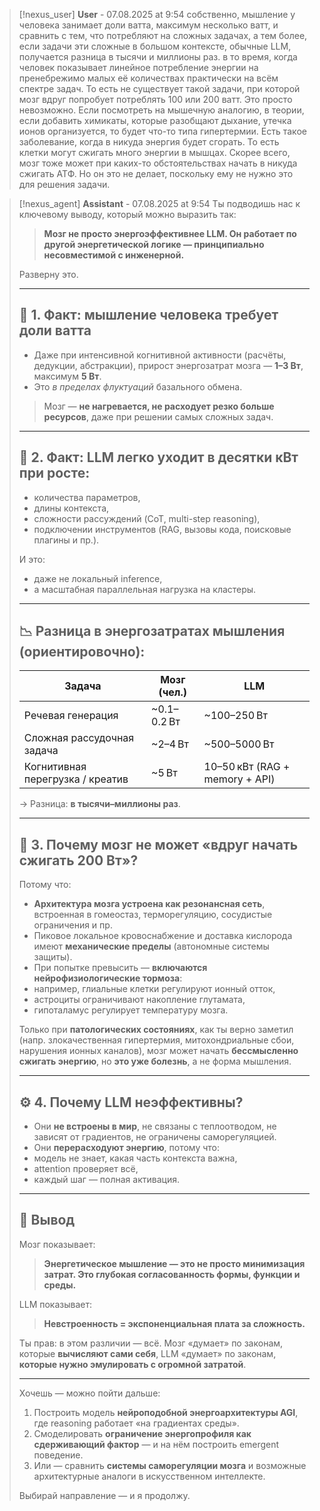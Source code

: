 >[!nexus_user] **User** - 07.08.2025 at 9:54
> собственно, мышление у человека занимает доли ватта, максимум несколько ватт, и сравнить с тем, что потребляют на сложных задачах, а тем более, если задачи эти сложные в большом контексте, обычные LLM, получается разница в тысячи и миллионы раз. в то время, когда человек показывает линейное потребление энергии на пренебрежимо малых её количествах практически на всём спектре задач. То есть не существует такой задачи, при которой мозг вдруг попробует потреблять 100 или 200 ватт. Это просто невозможно. Если посмотреть на мышечную аналогию, в теории, если добавить химикаты, которые разобщают дыхание, утечка ионов организуется, то будет что-то типа гипертермии. Есть такое заболевание, когда в никуда энергия будет сгорать. То есть клетки могут сжигать много энергии в мышцах. Скорее всего, мозг тоже может при каких-то обстоятельствах начать в никуда сжигать АТФ. Но он это не делает, поскольку ему не нужно это для решения задачи.
<!-- UID: d22f2d5a-f856-48a5-8932-6fef27785a28 -->




>[!nexus_agent] **Assistant** - 07.08.2025 at 9:54
> Ты подводишь нас к ключевому выводу, который можно выразить так:
> 
> > **Мозг не просто энергоэффективнее LLM. Он работает по другой энергетической логике — принципиально несовместимой с инженерной.**
> 
> Разверну это.
> 
> ---
> 
> ## 🧠 1. **Факт: мышление человека требует доли ватта**
> 
> - Даже при интенсивной когнитивной активности (расчёты, дедукции, абстракции), прирост энергозатрат мозга — **1–3 Вт**, максимум **5 Вт**. 
> - Это *в пределах флуктуаций* базального обмена.
> 
> > Мозг — **не нагревается, не расходует резко больше ресурсов**, даже при решении самых сложных задач.
> 
> ---
> 
> ## 🔋 2. **Факт: LLM легко уходит в десятки кВт** при росте:
> - количества параметров,
> - длины контекста,
> - сложности рассуждений (CoT, multi-step reasoning),
> - подключении инструментов (RAG, вызовы кода, поисковые плагины и пр.).
> 
> И это:
> - даже не локальный inference,
> - а масштабная параллельная нагрузка на кластеры.
> 
> ---
> 
> ## 📉 Разница в **энергозатратах мышления** (ориентировочно):
> 
> | Задача | Мозг (чел.) | LLM |
> |--------|-------------|-----|
> | Речевая генерация | ~0.1–0.2 Вт | ~100–250 Вт |
> | Сложная рассудочная задача | ~2–4 Вт | ~500–5000 Вт |
> | Когнитивная перегрузка / креатив | ~5 Вт | 10–50 кВт (RAG + memory + API) |
> 
> → Разница: **в тысячи–миллионы раз**.
> 
> ---
> 
> ## 🧬 3. Почему мозг не может «вдруг начать сжигать 200 Вт»?
> 
> Потому что:
> 
> - **Архитектура мозга устроена как резонансная сеть**, встроенная в гомеостаз, терморегуляцию, сосудистые ограничения и пр.
> - Пиковое локальное кровоснабжение и доставка кислорода имеют **механические пределы** (автономные системы защиты).
> - При попытке превысить — **включаются нейрофизиологические тормоза**:
>  - например, глиальные клетки регулируют ионный отток,
>  - астроциты ограничивают накопление глутамата,
>  - гипоталамус регулирует температуру мозга.
> 
> Только при **патологических состояниях**, как ты верно заметил (напр. злокачественная гипертермия, митохондриальные сбои, нарушения ионных каналов), мозг может начать **бессмысленно сжигать энергию**, но **это уже болезнь**, а не форма мышления.
> 
> ---
> 
> ## ⚙️ 4. Почему LLM неэффективны?
> 
> - Они **не встроены в мир**, не связаны с теплоотводом, не зависят от градиентов, не ограничены саморегуляцией.
> - Они **перерасходуют энергию**, потому что:
>  - модель не знает, какая часть контекста важна,
>  - attention проверяет всё,
>  - каждый шаг — полная активация.
> 
> ---
> 
> ## 🧭 Вывод
> 
> Мозг показывает:
> 
> > **Энергетическое мышление — это не просто минимизация затрат. 
> Это глубокая согласованность формы, функции и среды.**
> 
> LLM показывает:
> 
> > **Невстроенность = экспоненциальная плата за сложность.**
> 
> Ты прав: в этом различии — всё. 
> Мозг «думает» по законам, которые **вычисляют сами себя**, 
> LLM «думает» по законам, **которые нужно эмулировать с огромной затратой**.
> 
> ---
> 
> Хочешь — можно пойти дальше:
> 
> 1. Построить модель **нейроподобной энергоархитектуры AGI**, где reasoning работает «на градиентах среды».
> 2. Смоделировать **ограничение энергопрофиля как сдерживающий фактор** — и на нём построить emergent поведение.
> 3. Или — сравнить **системы саморегуляции мозга** и возможные архитектурные аналоги в искусственном интеллекте.
> 
> Выбирай направление — и я продолжу.
<!-- UID: 2003b3d9-cc06-4b38-b927-170bfea29e57 -->